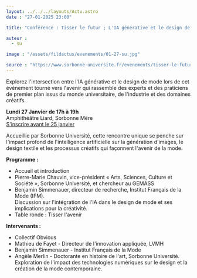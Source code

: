 ```yaml
---
layout: ../../../layouts/Actu.astro
date : "27-01-2025 23:00"

title: "Conférence : Tisser le futur ; L'IA générative et le design de mode"

auteur :
  - su

image : "/assets/fildactus/evenements/01-27-su.jpg"

source : "https://www.sorbonne-universite.fr/evenements/tisser-le-futur-lia-generative-et-le-design-de-mode"
---
```


Explorez l'intersection entre l'IA générative et le design de mode lors de cet événement tourné vers l'avenir qui rassemble des experts et des praticiens de premier plan issus du monde universitaire, de l'industrie et des domaines créatifs.

__Lundi 27 Janvier de 17h à 19h__  
Amphithéâtre Liard, Sorbonne Mère  
[S'inscrire avant le 25 janvier](https://www.eventbrite.fr/e/weaving-the-future-generative-ai-fashion-design-tickets-1192033597579)

Accueillie par Sorbonne Université, cette rencontre unique se penche sur l'impact profond de l'intelligence artificielle sur la génération d'images, le design textile et les processus créatifs qui façonnent l'avenir de la mode.

__Programme :__  
- Accueil et introduction  
- Pierre-Marie Chauvin, vice-président « Arts, Sciences, Culture et Société », Sorbonne Université, et chercheur au GEMASS  
- Benjamin Simmenauer, directeur de recherche, Institut Français de la Mode (IFM).  
Discussion sur l'intégration de l'IA dans le design de mode et ses implications pour la créativité.  
- Table ronde : Tisser l'avenir

__Intervenants :__  
- Collectif Obvious  
- Mathieu de Fayet - Directeur de l'innovation appliquée, LVMH  
- Benjamin Simmenauer - Institut Français de la Mode  
- Angèle Merlin - Doctorante en histoire de l'art, Sorbonne Université. Exploration de l'impact des technologies numériques sur le design et la création de la mode contemporaine.